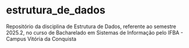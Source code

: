 # estrutura_de_dados
Repositório da disciplina de Estrutura de Dados, referente ao semestre 2025.2, no curso de Bacharelado em Sistemas de Informação pelo IFBA - Campus Vitória da Conquista

